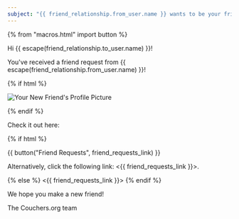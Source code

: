```yaml
---
subject: "{{ friend_relationship.from_user.name }} wants to be your friend on Couchers.org!"
---
```


{% from "macros.html" import button %}

Hi {{ escape(friend_relationship.to_user.name) }}!

You've received a friend request from {{ escape(friend_relationship.from_user.name) }}!

{% if html %}

<img src="{{ friend_relationship.from_user.avatar.avatar_url }}" alt="Your New Friend's Profile Picture" >

{% endif %}

Check it out here:

{% if html %}

{{ button("Friend Requests", friend_requests_link) }}

Alternatively, click the following link: <{{ friend_requests_link }}>.

{% else %}
<{{ friend_requests_link }}>
{% endif %}

We hope you make a new friend!

The Couchers.org team
